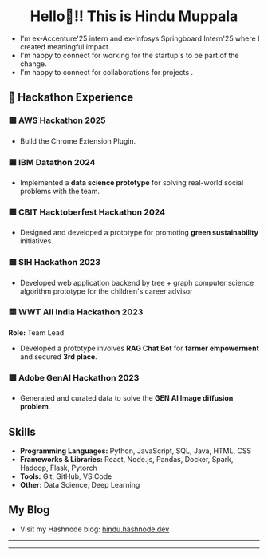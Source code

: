 <h1 align="center">Hello👋!! This is Hindu Muppala</h1>

- I'm ex-Accenture'25 intern and ex-Infosys Springboard Intern'25 where I created meaningful impact.
- I'm happy to connect for working for the startup's to be part of the change.
- I'm happy to connect for collaborations for projects .

## 🚀 Hackathon Experience  

###  🟥 AWS Hackathon 2025

- Build the Chrome Extension Plugin.

### 🟦 IBM Datathon 2024  

- Implemented a **data science prototype** for solving real-world social problems with the team.

### 🟩 CBIT Hacktoberfest Hackathon 2024  

- Designed and developed a prototype for promoting **green sustainability** initiatives.

### 🟥	SIH Hackathon 2023

 - Developed web application backend by tree + graph computer science algorithm prototype for the children's career advisor

### 🟨 WWT All India Hackathon 2023
**Role:** Team Lead  
- Developed a prototype involves **RAG Chat Bot** for **farmer empowerment** and secured **3rd place**.  

### 🟥 Adobe GenAI Hackathon 2023
 
- Generated and curated data to solve the **GEN AI Image diffusion problem**. 


## Skills

- **Programming Languages:** Python, JavaScript, SQL, Java, HTML, CSS
- **Frameworks & Libraries:** React, Node.js, Pandas, Docker, Spark, Hadoop, Flask, Pytorch
- **Tools:** Git, GitHub, VS Code
- **Other:** Data Science, Deep Learning


##  My Blog  
- Visit my Hashnode blog: [hindu.hashnode.dev](https://hindu.hashnode.dev/)

---




---
